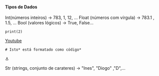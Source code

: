 #### Tipos de Dados
Int(números inteiros) -> 783, 1, 12, ...
Float (números com vírgula) -> 783.1 , 1.5, ...
Bool (valores lógicos) -> True, False...

```
print(2)
```
[Youtube](https://youtube.com)


```
# Isto* está formatado como código*
```


⚓



Str (strings, conjunto de carateres) -> "Ines", "Diogo" ,"D",...
